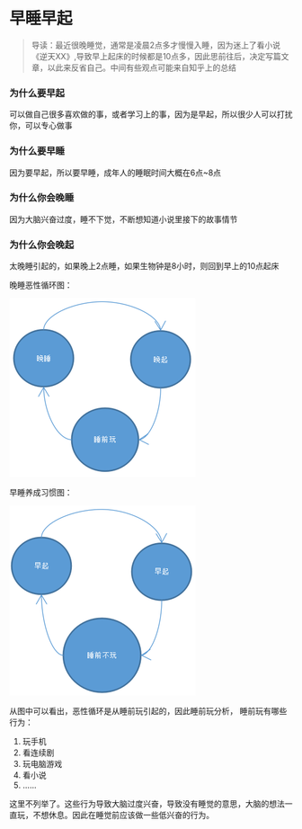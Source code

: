 # 早睡早起

> 导读：最近很晚睡觉，通常是凌晨2点多才慢慢入睡，因为迷上了看小说《逆天XX》,导致早上起床的时候都是10点多，因此思前往后，决定写篇文章，以此来反省自己。中间有些观点可能来自知乎上的总结

### 为什么要早起

可以做自己很多喜欢做的事，或者学习上的事，因为是早起，所以很少人可以打扰你，可以专心做事

### 为什么要早睡

因为要早起，所以要早睡，成年人的睡眠时间大概在6点~8点

### 为什么你会晚睡

因为大脑兴奋过度，睡不下觉，不断想知道小说里接下的故事情节

### 为什么你会晚起

太晚睡引起的，如果晚上2点睡，如果生物钟是8小时，则回到早上的10点起床



晚睡恶性循环图：

![](https://raw.githubusercontent.com/sky5cai/picGoPic/master/img/20200212112350.png)

早睡养成习惯图：

![](https://raw.githubusercontent.com/sky5cai/picGoPic/master/img/20200212112434.png)

从图中可以看出，恶性循环是从睡前玩引起的，因此睡前玩分析，
睡前玩有哪些行为：

1. 玩手机
2. 看连续剧
3. 玩电脑游戏
4. 看小说
5. ......

这里不列举了。这些行为导致大脑过度兴奋，导致没有睡觉的意思，大脑的想法一直玩，不想休息。因此在睡觉前应该做一些低兴奋的行为。



